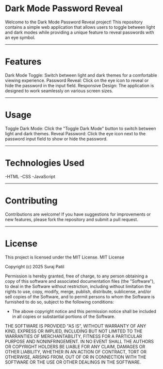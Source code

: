 # Dark Mode Password Reveal
Welcome to the Dark Mode Password Reveal project! This repository contains a simple web application that allows users to toggle between light and dark modes while providing a unique feature to reveal passwords with an eye symbol.

---

# Features
Dark Mode Toggle: Switch between light and dark themes for a comfortable viewing experience.
Password Reveal: Click on the eye icon to reveal or hide the password in the input field.
Responsive Design: The application is designed to work seamlessly on various screen sizes.

---

# Usage
Toggle Dark Mode: Click the "Toggle Dark Mode" button to switch between light and dark themes.
Reveal Password: Click the eye icon next to the password input field to show or hide the password.

---

# Technologies Used
-HTML
-CSS
-JavaScript

---

# Contributing
Contributions are welcome! If you have suggestions for improvements or new features, please fork the repository and submit a pull request.

---

# License
This project is licensed under the MIT License. 
MIT License

Copyright (c) 2025 Suraj Patil

Permission is hereby granted, free of charge, to any person obtaining a copy
of this software and associated documentation files (the "Software"), to deal
in the Software without restriction, including without limitation the rights
to use, copy, modify, merge, publish, distribute, sublicense, and/or sell
copies of the Software, and to permit persons to whom the Software is
furnished to do so, subject to the following conditions:

- The above copyright notice and this permission notice shall be included in all
  copies or substantial portions of the Software.

THE SOFTWARE IS PROVIDED "AS IS", WITHOUT WARRANTY OF ANY KIND, EXPRESS OR
IMPLIED, INCLUDING BUT NOT LIMITED TO THE WARRANTIES OF MERCHANTABILITY,
FITNESS FOR A PARTICULAR PURPOSE AND NONINFRINGEMENT. IN NO EVENT SHALL THE
AUTHORS OR COPYRIGHT HOLDERS BE LIABLE FOR ANY CLAIM, DAMAGES OR OTHER
LIABILITY, WHETHER IN AN ACTION OF CONTRACT, TORT OR OTHERWISE, ARISING FROM,
OUT OF OR IN CONNECTION WITH THE SOFTWARE OR THE USE OR OTHER DEALINGS IN THE
SOFTWARE.